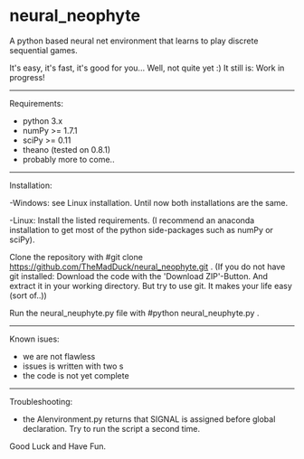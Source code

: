 # neural_neophyte
A python based neural net environment that learns to play discrete sequential games. 

It's easy, it's fast, it's good for you... Well, not quite yet :) 
It still is:
Work in progress!

--------------------------------------------------

Requirements:
- python 3.x
- numPy >= 1.7.1
- sciPy >= 0.11
- theano (tested on 0.8.1) 
- probably more to come..

--------------------------------------------------

Installation:

-Windows:
see Linux installation. Until now both installations are the same.

-Linux:
Install the listed requirements. (I recommend an anaconda installation to get most of the python side-packages such as numPy or sciPy).

Clone the repository with #git clone https://github.com/TheMadDuck/neural_neophyte.git <yourWorkingDirectory>. 
(If you do not have git installed: Download the code with the 'Download ZIP'-Button. And extract it in your working directory. But try to use git. It makes your life easy (sort of..))

Run the neural_neuphyte.py file with #python neural_neuphyte.py .

--------------------------------------------------

Known isues:
- we are not flawless 
- issues is written with two s
- the code is not yet complete

--------------------------------------------------

Troubleshooting:
- the AIenvironment.py returns that SIGNAL is assigned before global declaration. Try to run the script a second time. 
 
Good Luck and Have Fun.
